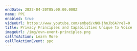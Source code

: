 ```yaml
---
endDate: 2022-04-20T05:00:00.000Z
name: PPC
enabled: true
videoUrl: https://www.youtube.com/embed/xNOHjhnJb6A?rel=0
title: Privacy Principles and Capabilities Unique to Voice
imageUrl: /img/ovn-event-principles.png
callToAction: Learn More
callToActionEvent: ppc
---
```


